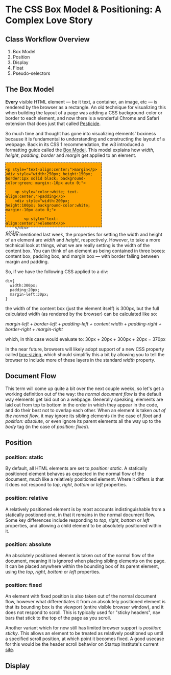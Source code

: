 # The CSS Box Model & Positioning: A Complex Love Story

## Class Workflow Overview

1. Box Model
2. Position
3. Display
4. Float
5. Pseudo-selectors

## The Box Model

**Every** visible HTML element — be it text, a container, an image, etc — is rendered by the browser as a rectangle. An old technique for visualizing this when building the layout of a page was adding a CSS background-color or border to each element, and now there is a wonderful Chrome and Safari extension that does just that called [Pesticide](http://pesticide.io/).

So much time and thought has gone into visualizing elements' boxiness because it is fundamental to understanding and constructing the layout of a webpage. Back in its CSS 1 recommendation, the w3 introduced a formatting guide called the [Box Model](https://developer.mozilla.org/en-US/docs/Web/CSS/box_model). This model explains how _width_, _height_, _padding_, _border_ and _margin_ get applied to an element.

<div style="width:300px; height:200px; border:1px dashed black; background-color:orange;">
	
    <p style="text-align:center;">margin</p>
	<div style="width:250px; height:150px; border:1px solid black; background-color:green; margin:-10px auto 0;">
    
    	<p style="color:white; text-align:center;">padding</p>
        <div style="width:200px; height:100px; background-color:white; margin:-10px auto 0;">
        	
            <p style="text-align:center;">element</p>
        </div>
    </div>
</div>


As we mentioned last week, the properties for setting the width and height of an element are _width_ and _height_, respectively. However, to take a more technical look at things, what we are really setting is the width of the content box. You can think of an element as being contained in three boxes: content box, padding box, and margin box — with border falling between margin and padding.

So, if we have the following CSS applied to a div:

	div{
      width:300px;
      padding:20px;
      margin-left:30px;
    }

the width of the content box (just the element itself) is 300px, but the full calculated width (as rendered by the browser) can be calculated like so:

_margin-left + border-left + padding-left + content width + padding-right + border-right + margin-right_

which, in this case would evaluate to: 30px + 20px + 300px + 20px = 370px

In the near future, browsers will likely adopt support of a new CSS property called [box-sizing](https://developer.mozilla.org/en-US/docs/Web/CSS/box-sizing), which should simplifiy this a bit by allowing you to tell the browser to include more of these layers in the standard _width_ property.

## Document Flow

This term will come up quite a bit over the next couple weeks, so let's get a working definition out of the way: the _normal document flow_ is the default way elements get laid out on a webpage. Generally speaking, elements are laid out from top to bottom in the order in which they appear in the code, and do their best not to overlap each other. When an element is taken _out of the normal flow_, it may ignore its sibling elements (in the case of _float_ and _position: absolute_, or even ignore its parent elements all the way up to the _body_ tag (in the case of _position: fixed_).

## Position

### position: static

By default, all HTML elements are set to _position: static_. A statically positioned element behaves as expected in the normal flow of the document, much like a relatively positioned element. Where it differs is that it does not respond to _top_, _right_, _bottom_ or _left_ properties.

### position: relative

A relatively positioned element is by most accounts indistinguishable from a statically postioned one, in that it remains in the normal document flow. Some key differences include responding to _top_, _right_, _bottom_ or _left_ properties, and allowing a child element to be absolutely positioned within it.

### position: absolute

An absolutely positioned element is taken out of the normal flow of the document, meaning it is ignored when placing sibling elements on the page. It can be placed anywhere within the bounding box of its parent element, using the  _top_, _right_, _bottom_ or _left_ properties. 


### position: fixed

An element with fixed position is also taken out of the normal document flow, however what differentiates it from an absolutely positioned element is that its bounding box is the viewport (entire visible browser window), and it does not respond to scroll. This is typically used for "sticky headers", nav bars that stick to the top of the page as you scroll.

Another variant which for now still has limited browser support is _position: sticky_. This allows an element to be treated as relatively positioned up until a specified scroll position, at which point it becomes fixed. A good usecase for this would be the header scroll behavior on Startup Institute's current [site](https://www.startupinstitute.com/).

## Display




